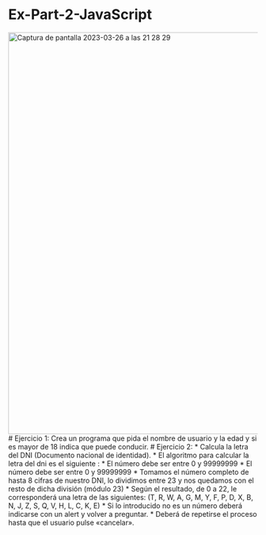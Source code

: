 # Ex-Part-2-JavaScript
<img width="811" alt="Captura de pantalla 2023-03-26 a las 21 28 29" src="https://user-images.githubusercontent.com/116883797/227799724-349459e3-9a00-4a63-8bbe-bd045d10831a.png">
# Ejercicio 1:
Crea un programa que pida el nombre de usuario y la edad y si es mayor de 18 indica que puede conducir.
# Ejercicio 2: 
* Calcula la letra del DNI (Documento nacional de identidad).
* El algoritmo para calcular la letra del dni es el siguiente :
* El número debe ser entre 0 y 99999999
* El número debe ser entre 0 y 99999999
* Tomamos el número completo de hasta 8 cifras de nuestro DNI, lo dividimos entre 23 y nos quedamos con el resto de dicha división (módulo 23)
* Según el resultado, de 0 a 22, le corresponderá una letra de las siguientes:  (T, R, W, A, G, M, Y, F, P, D, X, B, N, J, Z, S, Q, V, H, L, C, K, E)
* Si lo introducido no es un número deberá indicarse con un alert y volver a preguntar.
* Deberá de repetirse el proceso hasta que el usuario pulse «cancelar».

